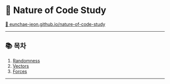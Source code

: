 # 🌱 Nature of Code Study

[🔗 eunchae-jeon.github.io/nature-of-code-study](https://eunchae-jeon.github.io/nature-of-code-study)

---

## 📚 목차

1. [Randomness](https://eunchae-jeon.github.io/nature-of-code-study/randomness.html)
2. [Vectors](https://eunchae-jeon.github.io/nature-of-code-study/vectors.html)
3. [Forces](https://eunchae-jeon.github.io/nature-of-code-study/forces.html)

---